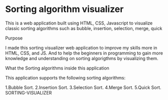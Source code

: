 # Sorting algorithm visualizer

This is a web application built using HTML, CSS, Javascript to visualize classic sorting algorithms such as bubble, insertion, selection, merge, quick 

 Purpose

I made this sorting visualizer web application to improve my skills more in
HTML, CSS, and JS. And to help the beginners in programming to gain more knowledge and understanding on sorting algorigthms by visualizing them.

What the Sorting algorithms inside this application

This application supports the following sorting algorithms:

1.Bubble Sort.
2.Insertion Sort.
3.Selection Sort.
4.Merge Sort.
5.Quick Sort.
S O R T I N G - V I S U A L I Z E R 
 
 
